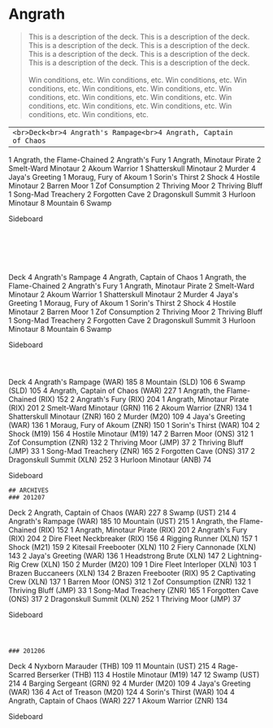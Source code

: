 # Angrath

> This is a description of the deck. This is a description of the deck. This is a description of the deck. This is a description of the deck. This is a description of the deck. This is a description of the deck. This is a description of the deck. This is a description of the deck.<br><br>Win conditions, etc. Win conditions, etc. Win conditions, etc. Win conditions, etc. Win conditions, etc. Win conditions, etc. Win conditions, etc. Win conditions, etc. Win conditions, etc. Win conditions, etc. Win conditions, etc. Win conditions, etc. Win conditions, etc. Win conditions, etc. 


|     |     |     |
| --- | --- | --- |
| `<br>Deck<br>4 Angrath's Rampage<br>4 Angrath, Captain of Chaos` |   |   |


1 Angrath, the Flame-Chained
2 Angrath's Fury
1 Angrath, Minotaur Pirate
2 Smelt-Ward Minotaur
2 Akoum Warrior
1 Shatterskull Minotaur
2 Murder
4 Jaya's Greeting
1 Moraug, Fury of Akoum
1 Sorin's Thirst
2 Shock
4 Hostile Minotaur
2 Barren Moor 
1 Zof Consumption
2 Thriving Moor
2 Thriving Bluff
1 Song-Mad Treachery
2 Forgotten Cave
2 Dragonskull Summit
3 Hurloon Minotaur
8 Mountain
6 Swamp

Sideboard

```






```
Deck
4 Angrath's Rampage
4 Angrath, Captain of Chaos
1 Angrath, the Flame-Chained
2 Angrath's Fury
1 Angrath, Minotaur Pirate
2 Smelt-Ward Minotaur
2 Akoum Warrior
1 Shatterskull Minotaur
2 Murder
4 Jaya's Greeting
1 Moraug, Fury of Akoum
1 Sorin's Thirst
2 Shock
4 Hostile Minotaur
2 Barren Moor 
1 Zof Consumption
2 Thriving Moor
2 Thriving Bluff
1 Song-Mad Treachery
2 Forgotten Cave
2 Dragonskull Summit
3 Hurloon Minotaur
8 Mountain
6 Swamp

Sideboard

```



```
Deck
4 Angrath's Rampage (WAR) 185
8 Mountain (SLD) 106
6 Swamp (SLD) 105
4 Angrath, Captain of Chaos (WAR) 227
1 Angrath, the Flame-Chained (RIX) 152
2 Angrath's Fury (RIX) 204
1 Angrath, Minotaur Pirate (RIX) 201
2 Smelt-Ward Minotaur (GRN) 116
2 Akoum Warrior (ZNR) 134
1 Shatterskull Minotaur (ZNR) 160
2 Murder (M20) 109
4 Jaya's Greeting (WAR) 136
1 Moraug, Fury of Akoum (ZNR) 150
1 Sorin's Thirst (WAR) 104
2 Shock (M19) 156
4 Hostile Minotaur (M19) 147
2 Barren Moor (ONS) 312
1 Zof Consumption (ZNR) 132
2 Thriving Moor (JMP) 37
2 Thriving Bluff (JMP) 33
1 Song-Mad Treachery (ZNR) 165
2 Forgotten Cave (ONS) 317
2 Dragonskull Summit (XLN) 252
3 Hurloon Minotaur (ANB) 74

Sideboard

```
## ARCHIVES
### 201207
```
Deck
2 Angrath, Captain of Chaos (WAR) 227
8 Swamp (UST) 214
4 Angrath's Rampage (WAR) 185
10 Mountain (UST) 215
1 Angrath, the Flame-Chained (RIX) 152
1 Angrath, Minotaur Pirate (RIX) 201
2 Angrath's Fury (RIX) 204
2 Dire Fleet Neckbreaker (RIX) 156
4 Rigging Runner (XLN) 157
1 Shock (M21) 159
2 Kitesail Freebooter (XLN) 110
2 Fiery Cannonade (XLN) 143
2 Jaya's Greeting (WAR) 136
1 Headstrong Brute (XLN) 147
2 Lightning-Rig Crew (XLN) 150
2 Murder (M20) 109
1 Dire Fleet Interloper (XLN) 103
1 Brazen Buccaneers (XLN) 134
2 Brazen Freebooter (RIX) 95
2 Captivating Crew (XLN) 137
1 Barren Moor (ONS) 312
1 Zof Consumption (ZNR) 132
1 Thriving Bluff (JMP) 33
1 Song-Mad Treachery (ZNR) 165
1 Forgotten Cave (ONS) 317
2 Dragonskull Summit (XLN) 252
1 Thriving Moor (JMP) 37

Sideboard

```



### 201206
```
Deck
4 Nyxborn Marauder (THB) 109
11 Mountain (UST) 215
4 Rage-Scarred Berserker (THB) 113
4 Hostile Minotaur (M19) 147
12 Swamp (UST) 214
4 Barging Sergeant (GRN) 92
4 Murder (M20) 109
4 Jaya's Greeting (WAR) 136
4 Act of Treason (M20) 124
4 Sorin's Thirst (WAR) 104
4 Angrath, Captain of Chaos (WAR) 227
1 Akoum Warrior (ZNR) 134

Sideboard

```

